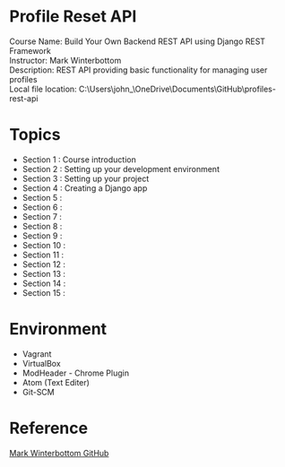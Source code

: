 # Profile Reset API
Course Name: Build Your Own Backend REST API using Django REST Framework  
Instructor: Mark Winterbottom  
Description: REST API providing basic functionality for managing user profiles  
Local file location:
C:\Users\john_\OneDrive\Documents\GitHub\profiles-rest-api

# Topics  
* Section 1 : Course introduction
* Section 2 : Setting up your development environment
* Section 3 : Setting up your project
* Section 4 : Creating a Django app
* Section 5 : 
* Section 6 : 
* Section 7 :
* Section 8 :
* Section 9 :
* Section 10 :
* Section 11 :
* Section 12 :
* Section 13 :
* Section 14 :
* Section 15 :


# Environment  
* Vagrant
* VirtualBox
* ModHeader - Chrome Plugin
* Atom (Text Editer)
* Git-SCM

# Reference
[Mark Winterbottom GitHub](https://gist.github.com/LondonAppDev)
